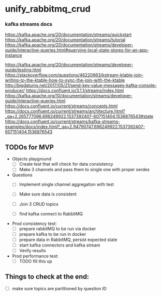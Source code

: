 # unify_rabbitmq_crud

### kafka streams docs

https://kafka.apache.org/20/documentation/streams/quickstart
https://kafka.apache.org/20/documentation/streams/tutorial
https://kafka.apache.org/20/documentation/streams/developer-guide/interactive-queries.html#querying-local-state-stores-for-an-app-instance



https://kafka.apache.org/20/documentation/streams/developer-guide/testing.html
https://stackoverflow.com/questions/46220663/kstream-ktable-join-writing-to-the-ktable-how-to-sync-the-join-with-the-ktable
http://bigdatums.net/2017/05/21/send-key-value-messages-kafka-console-producer/
https://docs.confluent.io/3.1.1/streams/index.html
https://kafka.apache.org/10/documentation/streams/developer-guide/interactive-queries.html
https://docs.confluent.io/current/streams/concepts.html
https://docs.confluent.io/current/streams/architecture.html?_ga=2.265777096.696249922.1537392407-607151404.1536876543#state
https://docs.confluent.io/current/streams/kafka-streams-examples/docs/index.html?_ga=2.94790747.696249922.1537392407-607151404.1536876543


## TODOs for MVP

* Objects playground
    * [ ] Create test that will check for data consistency
    * [ ] Make 3 channels and pass them to single one with proper serdes
    
* Questions
    * [ ] Implement single channel aggregation with test
    * [ ] Make sure data is consistent
    * [ ] Join 3 CRUD topics
    * [ ] find kafka connect to RabbitMQ
    
    
* Prod consistency test:
    * [ ] prepare rabbitMQ to be run via docker
    * [ ] prepare kafka to be run in docker
    * [ ] prepare data in RabbitMQ, persist expected state
    * [ ] start kafka connectors and kafka stream
    * [ ] Verify results
    
* Prod performance test:
    * [ ] TODO fill this up
     
## Things to check at the end:
* [ ] make sure topics are partitioned by question ID
